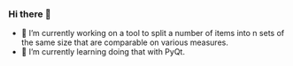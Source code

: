 ### Hi there 👋

- 🔭 I’m currently working on a tool to split a number of items into n sets of the same size that are comparable on various measures.
- 🌱 I’m currently learning doing that with PyQt.

<!--
**doerte/doerte** is a ✨ _special_ ✨ repository because its `README.md` (this file) appears on your GitHub profile.

Here are some ideas to get you started:

- 🔭 I’m currently working on ...
- 🌱 I’m currently learning ...
- 👯 I’m looking to collaborate on ...
- 🤔 I’m looking for help with ...
- 💬 Ask me about ...
- 📫 How to reach me: ...
- 😄 Pronouns: ...
- ⚡ Fun fact: ...
-->

